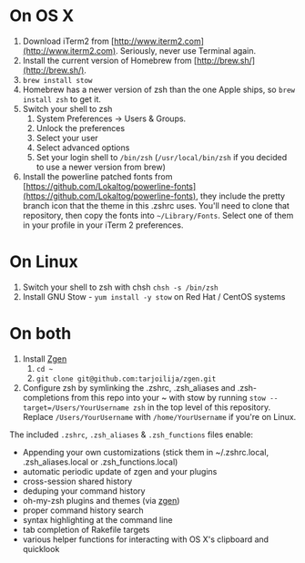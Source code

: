# On OS X

1. Download iTerm2 from [http://www.iterm2.com](http://www.iterm2.com). Seriously, never use Terminal again.
2. Install the current version of Homebrew from [http://brew.sh/](http://brew.sh/).
3. ```brew install stow```
4. Homebrew has a newer version of zsh than the one Apple ships, so `brew install zsh` to get it.
5. Switch your shell to zsh
    1. System Preferences -> Users & Groups.
    2. Unlock the preferences
    3. Select your user
    4. Select advanced options
    5. Set your login shell to `/bin/zsh` (`/usr/local/bin/zsh` if you decided to use a newer version from brew)
6. Install the powerline patched fonts from [https://github.com/Lokaltog/powerline-fonts](https://github.com/Lokaltog/powerline-fonts), they include the pretty branch icon that the theme in this .zshrc uses. You'll need to clone that repository, then copy the fonts into `~/Library/Fonts`. Select one of them in your profile in your iTerm 2 preferences.

# On Linux

1. Switch your shell to zsh with chsh `chsh -s /bin/zsh`
2. Install GNU Stow - `yum install -y stow` on Red Hat / CentOS systems

# On both

1. Install [Zgen](https://github.com/tarjoilija/zgen)
    1. `cd ~`
    2. `git clone git@github.com:tarjoilija/zgen.git`
2. Configure zsh by symlinking the .zshrc, .zsh_aliases and .zsh-completions from this repo into your ~ with stow by running `stow --target=/Users/YourUsername zsh` in the top level of this repository. Replace `/Users/YourUsername` with `/home/YourUsername` if you're on Linux.

The included `.zshrc`, `.zsh_aliases` & `.zsh_functions` files enable:

* Appending your own customizations (stick them in ~/.zshrc.local, .zsh_aliases.local or .zsh_functions.local)
* automatic periodic update of zgen and your plugins
* cross-session shared history
* deduping your command history
* oh-my-zsh plugins and themes (via [zgen](https://github.com/tarjoilija/zgen))
* proper command history search
* syntax highlighting at the command line
* tab completion of Rakefile targets
* various helper functions for interacting with OS X's clipboard and quicklook
